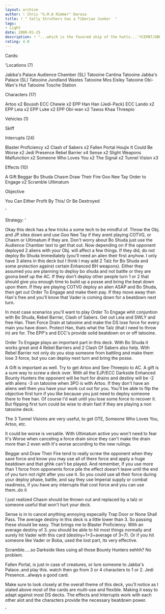 ```yaml
---
layout: archive
author: ! Chris "G.M.A Rimmer" Daroza
title: ! " Sally Struthers has a Tiberian Junker  "
tags:
- Light
date: 2000-01-25
description: ! "...which is the favored ship of the hutts...'YCEPBT/OBD Deck for fun and after some tweaking hopefully tourney worthy.Make the Darkside feel your pain with OTE and Rebel Barrier. Rescue Han"
rating: 4.0
---
```

Cards: 

'Locations (7)

Jabba's Palace Audience Chamber (SL)
Tatooine Cantina
Tatooine Jabba's Palace (SL)
Tatooine Jundland Wastes
Tatooine Mos Eisley
Tatooine Obi-Wan's Hut
Tatooine Tosche Station

Characters (17)

Artoo x2
Boussh
ECC Chewie x2
EPP Han
Han (Jedi-Pack)
ECC Lando x2
EPP Leia x2
EPP Luke x2
EPP Obi-wan x2
Tawss Khaa
Threepio

Vehicles (1)

Skiff

Interrupts (24)

Blaster Proficiency x2
Clash of Sabers x2
Fallen Portal
Houjix
It Could Be Worse x2
Jedi Presence
Rebel Barrier x4
Sense x2
Slight Weapons Malfunction x2
Someone Who Loves You x2
The Signal x2
Tunnel Vision x3

Effects (10)

A Gift
Beggar
Bo Shuda
Chasm
Draw Their Fire
Goo Nee Tay
Order to Engage x2
Scramble
Ultimatum

Objective

You Can Either Profit By This/
Or Be Destroyed









'

Strategy: '

Okay this deck has a few tricks a some tech to be mindful of. Throw the Obj. and JP sites down and use Goo Nee Tay if they arent playing COTVG, or Chasm or Ultimatum if they are.
Don't worry about Bo Shuda just use the Audience Chamber text to get that out. Now depending on if the opponent deployed 2 aliens with your Obj. will affect a few things.
If they did, do not deploy Bo Shuda Immediately (you'll need an alien their first anyhow. I only have 3 aliens in this deck but I think I may add 2 Talz for Bo Shuda and some protection
against certain Enhanced BH weapons). Either they assumed you are planning to deploy bo shuda and not battle or they are goona beef up the AC. If they don't deploy other people turn 1 or 2
that should give you enough time to build up a posse and bring the beat down upon them. If they are playing COTVG deploy an alien ASAP and Bo Shuda, then get out Order To Engage and make them
pay. If they move away then Han's free and you'll know that Vader is coming down for a beatdown next turn.

In most case scenarios you'll want to play Order To Engage whit conjuntion with Bo Shuda, Rebel Barrier, Clash of Sabers. Get out Leia and SWLY and free Han. Then Force Drain at tatooine and make the
DS lose force for every main you have down. Protect Han, thats what the Talz (that I need to throw in) are for. The EPP's and ECC's provide solid beatdown on or off tatooine.

Order To Engage plays an important part in this deck. With Bo Shuda it works great and 4 Rebel Barriers and 2 Clash Of Sabers also help. With Rebel Barrier not only do you stop someone from battling
and make them lose 3 force, but you can deploy next turn and bring the posse.

A Gift is important as well. Try to get Artoo and See-Threepio to AC. A gift is a sure way to screw a deck over. With all the EJP/ECC Darkside Enhanced Bounty Hunters the opponent will be hurt for
drains and destiny will be -2 with aliens -3 on tatooine when 3PO is with Artoo. If they don't have an aliens well then you have your work cut out for you. You'll be able to flip the objective first
turn if you like because you just need to deploy someone there to free han. Of course I'd wait until you lose some force to recover it. But flipping first turn could be wise to drain fast if they are playing
a non tatooine deck.

The 3 Tunnel Visions are very useful, to get OTE, Someone Who Loves You, Artoo, etc.

It could be worse is versatile. With Ultimatum active you won't need to fear It's Worse when canceling a force drain since they can't make the drain more than 2 even with It's worse
according to the new rulings.

Beggar and Draw Their Fire tend to really screw the opponent when they save force and know you may use all of there force and apply a huge beatdown and that ghhk can't be played. And remember, If you use more
than 1 force from opponents force pile the effect doesn't leave until the end of you turn not right after you use it. So you could use all their force during your deploy phase, battle, and say they use Imperial supply
or combat readiness, if you have any interrupts that cost force and you can use them..do it

I just realized Chasm should be thrown out and replaced by a talz or someone useful that won't hurt your deck.

Sense is in to cancel anything annoying especailly Trap Door or None Shall Pass. The average destiny in this deck is a little lower than 3. So passing these should be easy. That brings me to Blaster Proficiency.
With an average destiny of 3..you should be able to hit most things normally and surely hit Vader with this card (destiny+1+3+average of 3=7). Or if you hit someone like Vader or Boba, used the lost part, its very effective.

Scramble.....so Darkside likes using all those Bounty Hunters eehhh? No problem.

Fallen Portal, is just in case of creatures, or lure someone to Jabba's Palace..and play this. watch then go from 3 or 4 characters to 1 or 2. Jedi Presence...always a good card.

Make sure to look closely at the overall theme of this deck, you'll notice as I stated above most of the cards are multi-use and flexible.
Making it easy to adapt against most DS decks. The effects and Interrupts work with each other alot and the characters provide the necessary beatdown power.

'